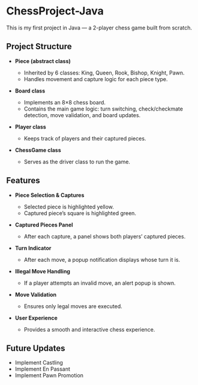 # ChessProject-Java
This is my first project in Java — a 2-player chess game built from scratch.

## Project Structure
- **Piece (abstract class)**  
  - Inherited by 6 classes: King, Queen, Rook, Bishop, Knight, Pawn.  
  - Handles movement and capture logic for each piece type.  

- **Board class**  
  - Implements an 8×8 chess board.  
  - Contains the main game logic: turn switching, check/checkmate detection, move validation, and board updates.  

- **Player class**  
  - Keeps track of players and their captured pieces.  

- **ChessGame class**  
  - Serves as the driver class to run the game.  

## Features
- **Piece Selection & Captures**  
  - Selected piece is highlighted yellow.  
  - Captured piece’s square is highlighted green.  

- **Captured Pieces Panel**  
  - After each capture, a panel shows both players’ captured pieces.  

- **Turn Indicator**  
  - After each move, a popup notification displays whose turn it is.  

- **Illegal Move Handling**  
  - If a player attempts an invalid move, an alert popup is shown.  

- **Move Validation**  
  - Ensures only legal moves are executed.  

- **User Experience**  
  - Provides a smooth and interactive chess experience.  

## Future Updates
- Implement Castling  
- Implement En Passant  
- Implement Pawn Promotion  

